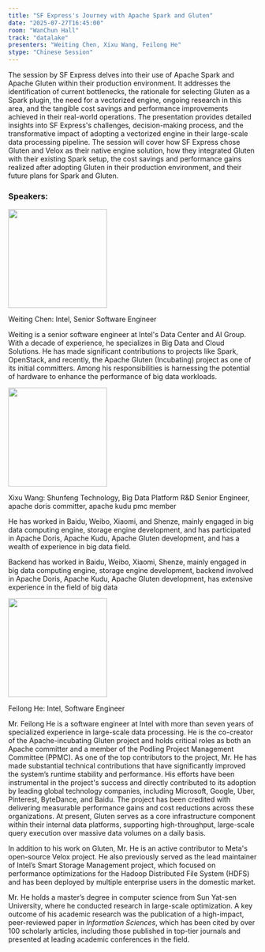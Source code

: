 ```yaml
---
title: "SF Express's Journey with Apache Spark and Gluten"
date: "2025-07-27T16:45:00"
room: "WanChun Hall"
track: "datalake"
presenters: "Weiting Chen, Xixu Wang, Feilong He"
stype: "Chinese Session"
---
```


The session by SF Express delves into their use of Apache Spark and Apache Gluten within their production environment. It addresses the identification of current bottlenecks, the rationale for selecting Gluten as a Spark plugin, the need for a vectorized engine, ongoing research in this area, and the tangible cost savings and performance improvements achieved in their real-world operations. The presentation provides detailed insights into SF Express's challenges, decision-making process, and the transformative impact of adopting a vectorized engine in their large-scale data processing pipeline. The session will cover how SF Express chose Gluten and Velox as their native engine solution, how they integrated Gluten with their existing Spark setup, the cost savings and performance gains realized after adopting Gluten in their production environment, and their future plans for Spark and Gluten.

### Speakers:


<img src="https://sessionize.com/image/e235-400o400o1-KjhshizwVAnsatfkEDJsxo.png" width="200" /><br/>

Weiting Chen: Intel, Senior Software Engineer

Weiting is a senior software engineer at Intel's Data Center and AI Group. With a decade of experience, he specializes in Big Data and Cloud Solutions. He has made significant contributions to projects like Spark, OpenStack, and recently, the Apache Gluten (Incubating) project as one of its initial committers. Among his responsibilities is harnessing the potential of hardware to enhance the performance of big data workloads.

<img src="https://sessionize.com/image/22e8-400o400o1-nPfwNC4gYPKosjbJtNQhjh.jpg" width="200" /><br/>

Xixu Wang: Shunfeng Technology, Big Data Platform R&D Senior Engineer, apache doris committer, apache kudu pmc member

He has worked in Baidu, Weibo, Xiaomi, and Shenze, mainly engaged in big data computing engine, storage engine development, and has participated in Apache Doris, Apache Kudu, Apache Gluten development, and has a wealth of experience in big data field.

Backend has worked in Baidu, Weibo, Xiaomi, Shenze, mainly engaged in big data computing engine, storage engine development, backend involved in Apache Doris, Apache Kudu, Apache Gluten development, has extensive experience in the field of big data


<img src="https://sessionize.com/image/bb1f-400o400o1-hpctkrGW8rkQqshJ2MRrG9.jpg" width="200" /><br/>

Feilong He: Intel, Software Engineer

Mr. Feilong He is a software engineer at Intel with more than seven years of specialized experience in large-scale data processing. He is the co-creator of the Apache-incubating Gluten project and holds critical roles as both an Apache committer and a member of the Podling Project Management Committee (PPMC). As one of the top contributors to the project, Mr. He has made substantial technical contributions that have significantly improved the system’s runtime stability and performance. His efforts have been instrumental in the project's success and directly contributed to its adoption by leading global technology companies, including Microsoft, Google, Uber, Pinterest, ByteDance, and Baidu. The project has been credited with delivering measurable performance gains and cost reductions across these organizations. At present, Gluten serves as a core infrastructure component within their internal data platforms, supporting high-throughput, large-scale query execution over massive data volumes on a daily basis.

In addition to his work on Gluten, Mr. He is an active contributor to Meta's open-source Velox project. He also previously served as the lead maintainer of Intel’s Smart Storage Management project, which focused on performance optimizations for the Hadoop Distributed File System (HDFS) and has been deployed by multiple enterprise users in the domestic market.

Mr. He holds a master’s degree in computer science from Sun Yat-sen University, where he conducted research in large-scale optimization. A key outcome of his academic research was the publication of a high-impact, peer-reviewed paper in *Information Sciences*, which has been cited by over 100 scholarly articles, including those published in top-tier journals and presented at leading academic conferences in the field.

